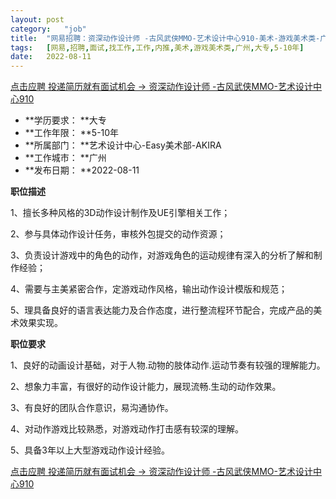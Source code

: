```yaml
---
layout:	post
category:	"job"
title:	"网易招聘：资深动作设计师 -古风武侠MMO-艺术设计中心910-美术-游戏美术类-广州大专5-10年"
tags:	[网易,招聘,面试,找工作,工作,内推,美术,游戏美术类,广州,大专,5-10年]
date:	2022-08-11
---
```


[点击应聘 投递简历就有面试机会 ->  资深动作设计师 -古风武侠MMO-艺术设计中心910](http://mobile.bole.netease.com/bole/boleDetail?id=39797&employeeId=346f03c3cda5f04c&key=all)



- **学历要求： **大专
- **工作年限： **5-10年
- **所属部门： **艺术设计中心-Easy美术部-AKIRA
- **工作城市： **广州
- **发布日期： **2022-08-11



**职位描述**

1、擅长多种风格的3D动作设计制作及UE引擎相关工作；

2、参与具体动作设计任务，审核外包提交的动作资源；

3、负责设计游戏中的角色的动作，对游戏角色的运动规律有深入的分析了解和制作经验；

4、需要与主美紧密合作，定游戏动作风格，输出动作设计模版和规范；

5、理具备良好的语言表达能力及合作态度，进行整流程环节配合，完成产品的美术效果实现。



**职位要求**

1、良好的动画设计基础，对于人物.动物的肢体动作.运动节奏有较强的理解能力。

2、想象力丰富，有很好的动作设计能力，展现流畅.生动的动作效果。

3、有良好的团队合作意识，易沟通协作。

4、对动作游戏比较熟悉，对游戏动作打击感有较深的理解。

5、具备3年以上大型游戏动作设计经验。



[点击应聘 投递简历就有面试机会 ->  资深动作设计师 -古风武侠MMO-艺术设计中心910](http://mobile.bole.netease.com/bole/boleDetail?id=39797&employeeId=346f03c3cda5f04c&key=all)